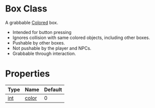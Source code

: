 # Box Class
A grabbable [Colored](../colors.md) box.
- Intended for button pressing
- Ignores collision with same colored objects, including other boxes.
- Pushable by other boxes.
- Not pushable by the player and NPCs.
- Grabbable through interaction.

# Properties
| Type |  Name | Default |
| ---- | ----- | ------- |
| [int](https://docs.godotengine.org/en/stable/classes/class_int.html#class-int)  | [color](../colors.md) | 0 |

